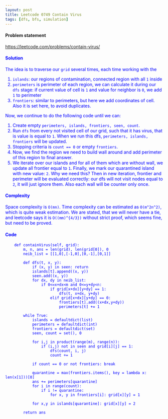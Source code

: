 ```yaml
---
layout: post
title: Leetcode 0749 Contain Virus
tags: [dfs, bfs, simulation]
---
```


#### Problem statement

<a href="https://leetcode.com/problems/contain-virus/"> <font color = blue>https://leetcode.com/problems/contain-virus/

#### Solution
The idea is to traverse our `grid` several times, each time working with the 
1. `islands`: our regions of contamination, connected region with all `1` inside
2. `perimeters` is perimeter of each region, we can calculate it during our `dfs` stage: if current value of cell is `1` and value for neighbor is `0`, we add `1` to perimeter
3. `frontiers`: similar to perimeters, but here we add coordinates of cell. Also it is set here, to avoid duplicates.

Now, we continue to do the following code until we can:

1. Create empty `perimeters, islands, frontiers, seen, count`.
2. Run `dfs` from every not visited cell of our grid, such that it has virus, that is value is equal to `1`. When we run this dfs, `perimeters, islands, frontiers` will be updated.
3. Stopping criteria is `count == 0` or empty `frontiers`.
4. Now, we find the region we need to build wall around and add perimeter of this region to final answer.
5. We iterate over our islands and for all of them which are without wall, we update all frontier equal to `1`. Finally, we mark our quarantined island with new value: `2`. Why we need this? Then in new iteration, frontier and perimeter will be evaluated correctly: our dfs will not visit nodes equal to `2`, it will just ignore them. Also each wall will be counter only once.

#### Complexity
Space complexity is `O(mn)`. Time complexity can be estimated as `O(m^2n^2)`, which is quite weak estimation. We are stated, that we will never have a tie, and leetcode says it is `O((mm)^{4/3})` without strict proof, which seems fine, but need to be proved.

#### Code
```pythonclass Solution:
    def containVirus(self, grid):
        m, n, ans = len(grid), len(grid[0]), 0
        neib_list = [[1,0],[-1,0],[0,-1],[0,1]]
        
        def dfs(t, x, y):
            if (x, y) in seen: return
            islands[t].append((x, y))
            seen.add((x, y))
            for dx, dy in neib_list:
                if 0<=x+dx<m and 0<=y+dy<n:
                    if grid[x+dx][y+dy] == 1:
                        dfs(t, x+dx, y+dy)
                    elif grid[x+dx][y+dy] == 0:
                        frontiers[t].add((x+dx,y+dy))
                        perimeters[t] += 1
                
        while True:    
            islands = defaultdict(list)
            perimeters = defaultdict(int)
            frontiers = defaultdict(set)
            seen, count = set(), 0
            
            for i,j in product(range(m), range(n)):
                if (i,j) not in seen and grid[i][j] == 1:
                    dfs(count, i, j)
                    count += 1

            if count == 0 or not frontiers: break
            
            quarantine = max(frontiers.items(), key = lambda x: len(x[1]))[0]
            ans += perimeters[quarantine]
            for i in range(count):
                if i != quarantine:
                    for x, y in frontiers[i]: grid[x][y] = 1

            for x,y in islands[quarantine]: grid[x][y] = 2

        return ans
```

